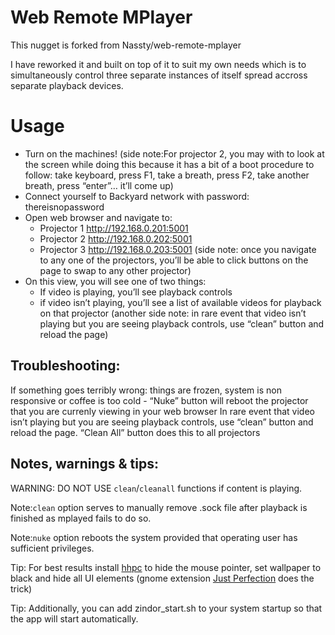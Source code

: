 # Web Remote MPlayer

This nugget is forked from Nassty/web-remote-mplayer

I have reworked it and built on top of it to suit my own needs which is to simultaneously control three separate instances of itself spread accross separate playback devices. 

# Usage
* Turn on the machines! (side note:For projector 2, you may with to look at the screen while doing this because it has a bit of a boot procedure to follow: take keyboard, press F1, take a breath, press F2, take another breath, press “enter”… it’ll come up)
* Connect yourself to Backyard network with password: thereisnopassword
* Open web browser and navigate to:
    * Projector 1 http://192.168.0.201:5001
    * Projector 2 http://192.168.0.202:5001
    * Projector 3 http://192.168.0.203:5001
(side note: once you navigate to any one of the projectors, you’ll be able to click buttons on the page to swap to any other projector)
* On this view, you will see one of two things:
    * If video is playing, you’ll see playback controls
    * if video isn’t playing, you’ll see a list of available videos for playback on that projector
(another side note: in rare event that video isn’t playing but you are seeing playback controls, use “clean” button and reload the page)
## Troubleshooting:
If something goes terribly wrong: things are frozen, system is non responsive or coffee is too cold - “Nuke” button will reboot the projector that you are currenly viewing in your web browser
In rare event that video isn’t playing but you are seeing playback controls, use “clean” button and reload the page. “Clean All” button does this to all projectors

## Notes, warnings & tips:
WARNING: DO NOT USE `clean`/`cleanall` functions if content is playing.

Note:`clean` option serves to manually remove .sock file after playback is finished as mplayed fails to do so. 

Note:`nuke` option reboots the system provided that operating user has sufficient privileges. 

Tip: For best results install [hhpc](https://github.com/Aktau/hhpc) to hide the mouse pointer, set wallpaper to black and hide all UI elements (gnome extension [Just Perfection](https://extensions.gnome.org/extension/3843/just-perfection/) does the trick)

Tip: Additionally, you can add zindor_start.sh to your system startup so that the app will start automatically. 